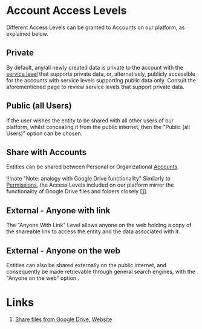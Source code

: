 # Account Access Levels

Different Access Levels can be granted to Accounts on our platform, as explained below.

## Private

By default, any/all newly created data is private to the account with the [service level](/accounts/service-levels.md) that supports private data, or, alternatively, publicly accessible for the accounts with service levels supporting public data only. Consult the aforementioned page to review service levels that support private data.

## Public (all Users)

If the user wishes the entity to be shared with all other users of our platform, whilst concealing it from the public internet, then the "Public (all Users)" option <i class="zmdi zmdi-accounts-alt zmdi-hc-border"></i> can be chosen.

## Share with Accounts
   
Entities can be shared between Personal or Organizational [Accounts](/accounts/overview.md).

!!!note  "Note: analogy with Google Drive functionality"
    Similarly to [Permissions](/entities-general/permissions.md), the Access Levels included on our platform mirror the functionality of Google Drive files and folders  closely [[1](#links)]. 

## External - Anyone with link

The "Anyone With Link" Level <i class="zmdi zmdi-link zmdi-hc-border"></i> allows anyone on the web holding a copy of the shareable link to access the entity and the data associated with it.

## External - Anyone on the web

Entities can also be shared externally on the public internet, and consequently be made retrievable through general search engines, with the  "Anyone on the web" option <i class="zmdi zmdi-globe zmdi-hc-border"></i>.


# Links

1. [Share files from Google Drive, Website](https://support.google.com/drive/answer/2494822)

